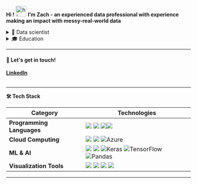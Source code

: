 

**Hi !** <img src="https://user-images.githubusercontent.com/1303154/88677602-1635ba80-d120-11ea-84d8-d263ba5fc3c0.gif" width="29" alt="hi"> **I’m Zach - an experienced data professional with experience making an impact with messy-real-world data**



<details>  
<summary>🚀 Data scientist</summary>
    <ul>
    <li>Over three years of data science experience with leading organizations, delivering AI and ML results in healthcare, marketing, SaaS, and academia.</li>
    <li>Expert in turning messy-real-world data into actionable insights and engaging visualizations.</li>
    <li>Experience working with diverse stakeholders in companies ranging from a 20 person startup to a global fortune 500 leader</li>
    </ul>
</details>

<details>
<summary>🎓 Education </summary>
    <ul>
<li>Master's in Data Science from King's College London.</li>
<li>Bachelor's degree in Mathematics from Dartmouth College.</li>
<li>Been coding for over ten years!</li>
        </ul>
</details>

<hr>

#### 💬 Let's get in touch!
<b><a href='https://www.linkedin.com/in/zach-segal/' target='_blank'>LinkedIn</a></b> 
<br><br>
<hr>
<!-- Tech Stack -->  
<b>🛠️ Tech Stack</b>
    <p>

| **Category** | **Technologies** |
| - | - |
**Programming Languages** | <img src='https://img.shields.io/static/v1?label=&message=Python&color=3C78A9&logo=python&logoColor=white'> <img src='https://img.shields.io/static/v1?label=&message=R&color=276DC2&logo=r&logoColor=white'> <img src='https://img.shields.io/static/v1?label=&message=SQL&color=004F9F&logo=postgresql&logoColor=white'><img src='https://img.shields.io/static/v1?label=&message=Java&color=f89820&logo=java&logoColor=white'>
**Cloud Computing** | <img src='https://img.shields.io/static/v1?label=&message=AWS&color=FF9900&logo=amazonaws&logoColor=white'> <img src='https://img.shields.io/static/v1?label=&message=GCP&color=4285F4&logo=google-cloud&logoColor=white'> <img alt="Azure" src="https://img.shields.io/badge/azure-%230072C6.svg?style=for-the-badge&logo=azure-devops&logoColor=white"/>
**ML & AI** | <img src='https://img.shields.io/static/v1?label=&message=scikit-learn&color=F7931E&logo=scikitlearn&logoColor=white'> <img src='https://img.shields.io/static/v1?label=&message=PyTorch&color=EE4C2C&logo=pytorch&logoColor=white'> <img alt="Keras" src="https://img.shields.io/badge/Keras-%23D00000.svg?style=for-the-badge&logo=Keras&logoColor=white"/> <img alt="TensorFlow" src="https://img.shields.io/badge/TensorFlow-%23FF6F00.svg?style=for-the-badge&logo=TensorFlow&logoColor=white" /> <img alt="Pandas" src="https://img.shields.io/badge/pandas-%23150458.svg?style=for-the-badge&logo=pandas&logoColor=white" />
**Visualization Tools** | <img src='https://img.shields.io/static/v1?label=&message=Plotly&color=404f76&logo=plotly&logoColor=a4a4bb'> <img src='https://img.shields.io/static/v1?label=&message=Tableau&color=60688D&logo=Tableau&logoColor=white'> <img src='https://img.shields.io/static/v1?label=&message=LookerStudio&color=4484f3&logo=Looker&logoColor=white'>  <img src='https://img.shields.io/static/v1?label=&message=Power%20BI&color=F2C811&logo=powerbi&logoColor=gray'>      
  </p>

<hr>
